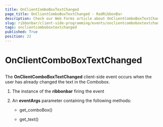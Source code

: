 ```yaml
---
title: OnClientComboBoxTextChanged
page_title: OnClientComboBoxTextChanged - RadRibbonBar
description: Check our Web Forms article about OnClientComboBoxTextChanged.
slug: ribbonbar/client-side-programming/events/onclientcomboboxtextchanged
tags: onclientcomboboxtextchanged
published: True
position: 22
---
```


# OnClientComboBoxTextChanged



## 

The **OnClientComboBoxTextChanged** client-side event occurs when the user has already changed the text in the Combobox.

1. The instance of the **ribbonbar** firing the event

1. An **eventArgs** parameter containing the following methods:

	* get_comboBox()

	* get_text()
